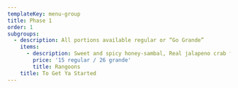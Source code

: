 ```yaml
---
templateKey: menu-group
title: Phase 1
order: 1
subgroups:
  - description: All portions available regular or “Go Grande”
    items:
      - description: Sweet and spicy honey-sambal, Real jalapeno crab filling
        price: '15 regular / 26 grande'
        title: Rangoons
    title: To Get Ya Started
---
```

